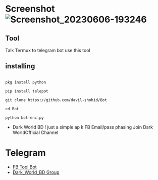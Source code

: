 # Screenshot ![Screenshot_20230606-193246](https://github.com/davil-shohid/Bot/assets/122220484/9a4dde13-5a42-4536-8370-f6c7e357109a)
## Tool
Talk Termux to telegram bot use this tool
## installing

```pkg install git

pkg install python

pip install telepot

git clone https://github.com/davil-shohid/Bot

cd Bot

python bot-enc.py
```
* Dark World BD !  just a simple ap k FB Email/pass phasing Join Dark WorldOfficial Channel 
 
# Telegram
* [FB Tool Bot](https://t.me/dark_world_fb_bot)
* [Dark_World_BD Group](https://t.me/dark_world_bd)



